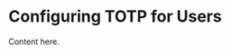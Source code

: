 [title]: # (Configuring TOTP for Secret Server Users)
[tags]: # (TOTP)
[priority]: # (20)

# Configuring TOTP for Users

Content here.
